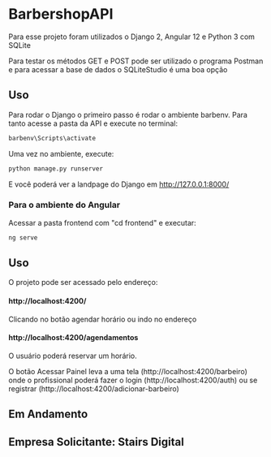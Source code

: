 # BarbershopAPI

Para esse projeto foram utilizados o Django 2, Angular 12 e Python 3 com SQLite

Para testar os métodos GET e POST pode ser utilizado o programa Postman e para acessar a base de dados o SQLiteStudio é uma boa opção

## Uso

Para rodar o Django o primeiro passo é rodar o ambiente barbenv. Para tanto acesse a pasta da API e execute no terminal:

```bash
barbenv\Scripts\activate
```
Uma vez no ambiente, execute:

```bash
python manage.py runserver
```
E você poderá ver a landpage do Django em http://127.0.0.1:8000/

### Para o ambiente do Angular

Acessar a pasta frontend com "cd frontend" e executar:

```bash
ng serve
```

## Uso

O projeto pode ser acessado pelo endereço:

#### http://localhost:4200/

Clicando no botão agendar horário ou indo no endereço 
#### http://localhost:4200/agendamentos

O usuário poderá reservar um horário.

O botão Acessar Painel leva a uma tela (http://localhost:4200/barbeiro) onde o profissional poderá fazer o login (http://localhost:4200/auth) ou se registrar (http://localhost:4200/adicionar-barbeiro)

## Em Andamento

## Empresa Solicitante: Stairs Digital
